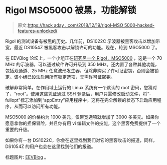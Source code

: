 # Rigol MSO5000 被黑，功能解锁

> 原文:[https://hack aday . com/2018/12/19/rigol-MSO 5000-hacked-features-unlocked/](https://hackaday.com/2018/12/19/rigol-mso5000-hacked-features-unlocked/)

Rigol 的测试设备有被黑的历史。几年前，DS1022C 示波器被黑客攻击以增加带宽，最近 DS1054Z 被黑客攻击以解锁许可的功能。现在，轮到 MSO5000 了。

在 EEVBlog 论坛上，一个小组正在[研究另一个 Rigol，MSO5000](https://www.eevblog.com/forum/testgear/hacking-the-rigol-mso5000-series-oscilloscopes/) ，这是一个 70 MHz 的示波器，可以通过软件许可升级到 350 MHz。还内置了各种其他功能，包括双通道、25 MHz 任意波形发生器，但除非购买了许可证密钥，否则会被锁定。该小组已设法启用所有锁定选项，无需许可证密钥。

破解非常简单。在作用域上运行的 Linux 系统有一个默认的 root 密码，您猜对了，“root”。使用这些凭证通过 SSH 登录后，用户只需修改启动文件，将“-fullopt”标志添加到“appEntry”应用程序中。这将在完全解锁的状态下启动应用程序，从而可以访问所有功能。

MSO5000 的价格约为 1000 美元，仅带宽选项就增加了 3000 多美元。如果你愿意拿你的担保冒险，并且你有用 vi 编辑文件的技能，这个黑客免费提供了一个重要的升级。

如果你有一台 DS1022C，你会在这里找到我们对它的黑客攻击的报道，同样，DS1054Z 的用户也会在这里找到他们的报道。

标题图片: [EEVBlog](https://www.youtube.com/watch?v=P5faiEUXbGg) 。